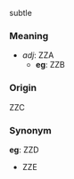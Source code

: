 subtle
### Meaning
+ _adj_: ZZA
    + __eg__: ZZB

### Origin

ZZC

### Synonym

__eg__: ZZD

+ ZZE


